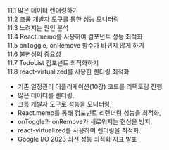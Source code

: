 11.1 많은 데이터 렌더링하기<br/>
11.2 크롬 개발자 도구를 통한 성능 모니터링<br/>
11.3 느려지는 원인 분석<br/>
11.4 React.memo를 사용하여 컴포넌트 성능 최적화<br/>
11.5 onToggle, onRemove 함수가 바뀌지 않게 하기<br/>
11.6 불변성의 중요성<br/>
11.7 TodoList 컴포넌트 최적화하기<br/>
11.8 react-virtualized를 사용한 렌더링 최적화<br/>



- 기존 일정관리 어플리케이션(10강) 코드를 리팩토링 진행
- 많은 데이터를 렌더링, 
- 크롬 개발자 도구로 성능을 모니터링, 
- React.memo를 통해 컴포넌트 리렌더링 성능을 최적화, 
- onToggle과 onRemove가 새로워지는 현상을 방지, 
- react-virtualized를 사용하여 렌더링을 최적화.
- Google I/O 2023 최신 성능 최적화 지표 발표

